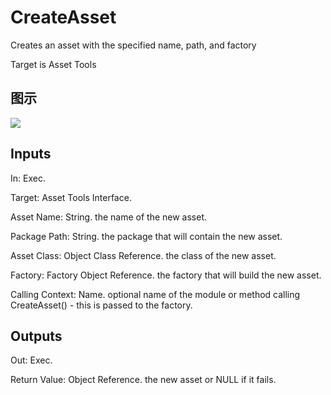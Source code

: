 # CreateAsset

Creates an asset with the specified name, path, and factory

Target is Asset Tools

## 图示

![]($-20221218-18473588.png)

## Inputs

In: Exec.

Target: Asset Tools Interface.

Asset Name: String. the name of the new asset.

Package Path: String. the package that will contain the new asset.

Asset Class: Object Class Reference. the class of the new asset.

Factory: Factory Object Reference. the factory that will build the new asset.

Calling Context: Name. optional name of the module or method calling CreateAsset() - this is passed to the factory.  

## Outputs

Out: Exec.

Return Value: Object Reference. the new asset or NULL if it fails.

